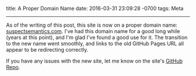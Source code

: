 title: A Proper Domain Name
date: 2016-03-31 23:09:28 -0700
tags: Meta

---

As of the writing of this post, this site is now on a proper domain name:
[suspectsemantics.com](http://www.suspectsemantics.com). I've had this domain
name for a good long while (years at this point), and I'm glad I've found a good
use for it. The transition to the new name went smoothly, and links to the
old GitHub Pages URL all appear to be redirecting correctly.

If you have any issues with the new site, let me know on the site's
[GitHub Repo](https://github.com/andrewbrinker/andrewbrinker.github.io).


